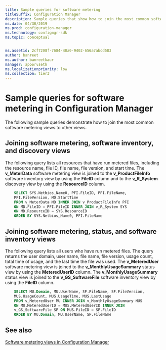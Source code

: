 ```yaml
---
title: Sample queries for software metering
titleSuffix: Configuration Manager
description: Sample queries that show how to join the most common software metering views to other views.
ms.date: 04/30/2019
ms.prod: configuration-manager
ms.technology: configmgr-sdk
ms.topic: conceptual


ms.assetid: 2cf7208f-7684-40a0-9402-656a7abcd583
author: banreet
ms.author: banreetkaur
manager: apoorvseth
ms.localizationpriority: low
ms.collection: tier3
---
```


# Sample queries for software metering in Configuration Manager

The following sample queries demonstrate how to join the most common software metering views to other views.

## Joining software metering, software inventory, and discovery views

The following query lists all resources that have run metered files, including the resource name, file ID, file name, file version, and start time. The **v_MeterData** software metering view is joined to the **v_ProductFileInfo** software inventory view by using the **FileID** column and to the **v_R_System** discovery view by using the **ResourceID** column.

```sql
    SELECT SYS.Netbios_Name0, PFI.FileID, PFI.FileName, 
    PFI.FileVersion, MD.StartTime 
    FROM v_MeterData MD INNER JOIN v_ProductFileInfo PFI 
    ON MD.FileID = PFI.FileID INNER JOIN v_R_System SYS 
    ON MD.ResourceID = SYS.ResourceID 
    ORDER BY SYS.Netbios_Name0, PFI.FileName 
```

## Joining software metering, status, and software inventory views

The following query lists all users who have run metered files. The query returns the user domain, user name, file name, file version, usage count, total time of usage, and the last time the file was used. The **v_MeteredUser** software metering view is joined to the **v_MonthlyUsageSummary** status view by using the **MeteredUserID** column. The **v_MonthlyUsageSummary** status view is joined to the **v_GS_SoftwareFile** software inventory view by using the **FileID** column.

```sql
    SELECT MU.Domain, MU.UserName, SF.FileName, SF.FileVersion, 
    MUS.UsageCount, MUS.UsageTime, MUS.LastUsage 
    FROM v_MeteredUser MU INNER JOIN v_MonthlyUsageSummary MUS 
    ON MU.MeteredUserID = MUS.MeteredUserID INNER JOIN 
    v_GS_SoftwareFile SF ON MUS.FileID = SF.FileID 
    ORDER BY MU.Domain, MU.UserName, SF.FileName 
```

## See also

[Software metering views in Configuration Manager](software-metering-views-configuration-manager.md)
